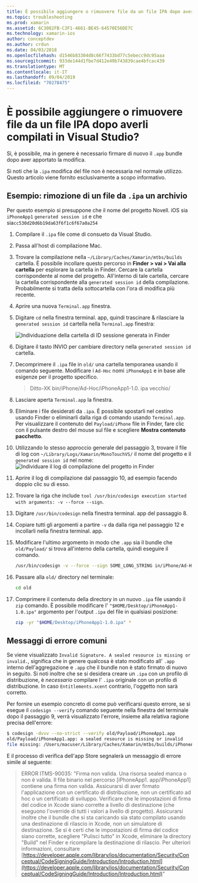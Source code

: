 ```yaml
---
title: È possibile aggiungere o rimuovere file da un file IPA dopo averli compilati in Visual Studio?
ms.topic: troubleshooting
ms.prod: xamarin
ms.assetid: 6C3082FB-C3F1-4661-BE45-64570E56DE7C
ms.technology: xamarin-ios
author: conceptdev
ms.author: crdun
ms.date: 04/03/2018
ms.openlocfilehash: d1546b83304d8c66f7433bd77c5ebecc9dc95aaa
ms.sourcegitcommit: 933de144d1fbe7d412e49b743839cae4bfcac439
ms.translationtype: MT
ms.contentlocale: it-IT
ms.lasthandoff: 09/04/2019
ms.locfileid: "70278475"
---
```

# <a name="can-i-add-files-to-or-remove-files-from-an-ipa-file-after-building-it-in-visual-studio"></a>È possibile aggiungere o rimuovere file da un file IPA dopo averli compilati in Visual Studio?

Sì, è possibile, ma in genere è necessario firmare di nuovo il `.app` bundle dopo aver apportato la modifica.

Si noti che la `.ipa` modifica del file non è necessaria nel normale utilizzo. Questo articolo viene fornito esclusivamente a scopo informativo.

## <a name="example-removing-a-file-from-a-ipa-archive"></a>Esempio: rimozione di un file da `.ipa` un archivio

Per questo esempio si presuppone che il nome del progetto Novell. iOS sia `iPhoneApp1` `generated session id` e che sia`cc530d20d6b19da63f6f1c6f67a0a254`

1. Compilare il `.ipa` file come di consueto da Visual Studio.

2. Passa all'host di compilazione Mac.

3. Trovare la compilazione nella `~/Library/Caches/Xamarin/mtbs/builds` cartella. È possibile incollare questo percorso in **Finder > vai > Vai alla cartella** per esplorare la cartella in Finder. Cercare la cartella corrispondente al nome del progetto. All'interno di tale cartella, cercare la cartella corrispondente alla `generated session id` della compilazione. Probabilmente si tratta della sottocartella con l'ora di modifica più recente.

4. Aprire una nuova `Terminal.app` finestra.

5. Digitare `cd` nella finestra terminal. app, quindi trascinare & rilasciare la `generated session id` cartella nella `Terminal.app` finestra:

    ![](modify-ipa-images/session-id-folder.png "Individuazione della cartella di ID sessione generata in Finder")

6. Digitare il tasto INVIO per cambiare directory nella `generated session id` cartella.

7. Decomprimere il `.ipa` file in `old/` una cartella temporanea usando il comando seguente. Modificare i `Ad-Hoc` nomi `iPhoneApp1` e in base alle esigenze per il progetto specifico.

    > Ditto-XK bin/iPhone/Ad-Hoc/iPhoneApp1-1.0. ipa vecchio/

8. Lasciare aperta `Terminal.app` la finestra.

9. Eliminare i file desiderati da `.ipa`. È possibile spostarli nel cestino usando Finder o eliminarli dalla riga di comando usando `Terminal.app`. Per visualizzare il contenuto del `Payload/iPhone` file in Finder, fare clic con il pulsante destro del mouse sul file e scegliere **Mostra contenuto pacchetto**.

10. Utilizzando lo stesso approccio generale del passaggio 3, trovare il file di log con `~/Library/Logs/Xamarin/MonoTouchVS/` il nome del progetto e il `generated session id` nel nome: ![](modify-ipa-images/build-log.png "Individuare il log di compilazione del progetto in Finder")

11. Aprire il log di compilazione dal passaggio 10, ad esempio facendo doppio clic su di esso.

12. Trovare la riga che include `tool /usr/bin/codesign execution started with arguments: -v --force --sign`.

13. Digitare `/usr/bin/codesign` nella finestra terminal. app del passaggio 8.

14. Copiare tutti gli argomenti a partire `-v` da dalla riga nel passaggio 12 e incollarli nella finestra terminal. app.

15. Modificare l'ultimo argomento in modo che `.app` sia il bundle che `old/Payload/` si trova all'interno della cartella, quindi eseguire il comando.

    ```bash
    /usr/bin/codesign -v --force --sign SOME_LONG_STRING in/iPhone/Ad-Hoc/iPhoneApp1.app/ResourceRules.plist --entitlements obj/iPhone/Ad-Hoc/Entitlements.xcent old/Payload/iPhoneApp1.app
    ```

16. Passare alla `old/` directory nel terminale:

    ```bash
    cd old
    ```

17. Comprimere il contenuto della directory in un nuovo `.ipa` file usando il `zip` comando. È possibile modificare l' `"$HOME/Desktop/iPhoneApp1-1.0.ipa"` argomento per l'output `.ipa` del file in qualsiasi posizione:

    ```bash
    zip -yr "$HOME/Desktop/iPhoneApp1-1.0.ipa" *
    ```

## <a name="common-error-messages"></a>Messaggi di errore comuni

Se viene visualizzato `Invalid Signature. A sealed resource is missing or invalid.`, significa che in genere qualcosa è stato modificato all' `.app` interno dell'aggregazione e `.app` che il bundle non è stato firmato di nuovo in seguito. Si noti inoltre che se si desidera creare un `.ipa` con un profilo di distribuzione, è _necessario_ compilare l' `.ipa` originale con un profilo di distribuzione. In caso `Entitlements.xcent` contrario, l'oggetto non sarà corretto.

Per fornire un esempio concreto di come può verificarsi questo errore, se si esegue il `codesign --verify` comando seguente nella finestra del terminale dopo il passaggio 9, verrà visualizzato l'errore, insieme alla relativa ragione precisa dell'errore:

```bash
$ codesign -dvvv --no-strict --verify old/Payload/iPhoneApp1.app
old/Payload/iPhoneApp1.app: a sealed resource is missing or invalid
file missing: /Users/macuser/Library/Caches/Xamarin/mtbs/builds/iPhoneApp1/cc530d20d6b19da63f6f1c6f67a0a254/old/Payload/iPhoneApp1.app/MyFile.png
```

E il processo di verifica dell'app Store segnalerà un messaggio di errore simile al seguente:

> ERROR ITMS-90035: "Firma non valida. Una risorsa sealed manca o non è valida. Il file binario nel percorso [iPhoneApp1. app/iPhoneApp1] contiene una firma non valida. Assicurarsi di aver firmato l'applicazione con un certificato di distribuzione, non un certificato ad hoc o un certificato di sviluppo. Verificare che le impostazioni di firma del codice in Xcode siano corrette a livello di destinazione (che eseguono l'override di tutti i valori a livello di progetto). Assicurarsi inoltre che il bundle che si sta caricando sia stato compilato usando una destinazione di rilascio in Xcode, non un simulatore di destinazione. Se si è certi che le impostazioni di firma del codice siano corrette, scegliere "Pulisci tutto" in Xcode, eliminare la directory "Build" nel Finder e ricompilare la destinazione di rilascio. Per ulteriori informazioni, consultare [https://developer.apple.com/library/ios/documentation/Security/Conceptual/CodeSigningGuide/Introduction/Introduction.html](https://developer.apple.com/library/ios/documentation/Security/Conceptual/CodeSigningGuide/Introduction/Introduction.html)"
